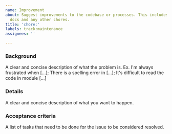 ```yaml
---
name: Improvement
about: Suggest improvements to the codebase or processes. This includes refactoring,
  docs and any other chores.
title: 'chore:'
labels: track:maintenance
assignees: ''

---
```

### Background
A clear and concise description of what the problem is. Ex. I'm always frustrated when [...]; There is a spelling error in [...]; It's difficult to read the code in module [...]

### Details
A clear and concise description of what you want to happen.

### Acceptance criteria
A list of tasks that need to be done for the issue to be considered resolved.
